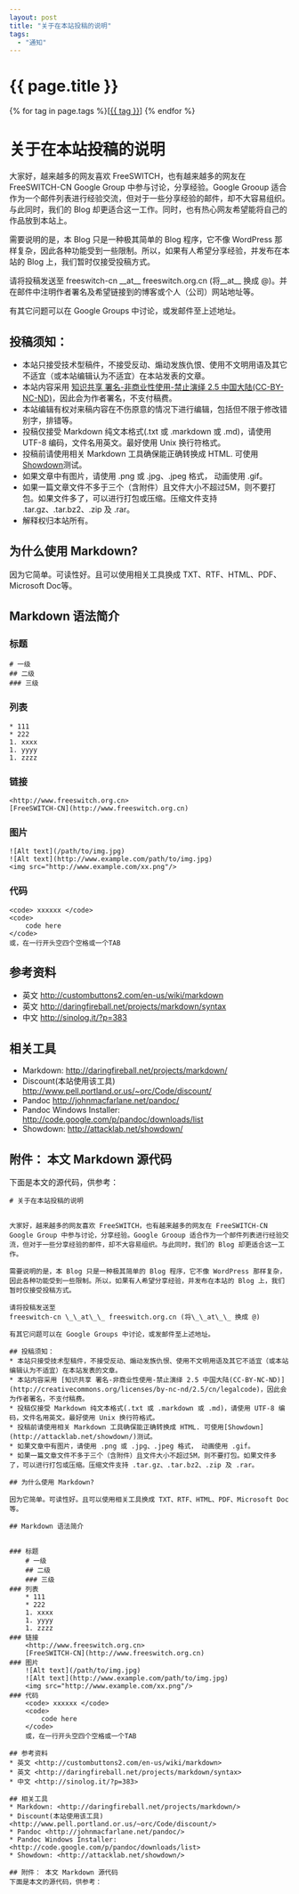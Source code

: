 ```yaml
---
layout: post
title: "关于在本站投稿的说明"
tags:
  - "通知"
---
```


# {{ page.title }}

<div class="tags">
{% for tag in page.tags %}[<a class="tag" href="/tags.html#{{ tag }}">{{ tag }}</a>] {% endfor %}
</div>


# 关于在本站投稿的说明


大家好，越来越多的网友喜欢 FreeSWITCH，也有越来越多的网友在 FreeSWITCH-CN Google Group 中参与讨论，分享经验。Google Grooup 适合作为一个邮件列表进行经验交流，但对于一些分享经验的邮件，却不大容易组织。与此同时，我们的 Blog 却更适合这一工作。同时，也有热心网友希望能将自己的作品放到本站上。

需要说明的是，本 Blog 只是一种极其简单的 Blog 程序，它不像 WordPress 那样复杂，因此各种功能受到一些限制。所以，如果有人希望分享经验，并发布在本站的 Blog 上，我们暂时仅接受投稿方式。

请将投稿发送至
freeswitch-cn \_\_at\_\_ freeswitch.org.cn (将\_\_at\_\_ 换成 @)。并在邮件中注明作者署名及希望链接到的博客或个人（公司）网站地址等。

有其它问题可以在 Google Groups 中讨论，或发邮件至上述地址。

## 投稿须知：

* 本站只接受技术型稿件，不接受反动、煽动发族仇恨、使用不文明用语及其它不适宜（或本站编辑认为不适宜）在本站发表的文章。
* 本站内容采用 [知识共享 署名-非商业性使用-禁止演绎 2.5 中国大陆(CC-BY-NC-ND)](http://creativecommons.org/licenses/by-nc-nd/2.5/cn/legalcode)，因此会为作者署名，不支付稿费。
* 本站编辑有权对来稿内容在不伤原意的情况下进行编辑，包括但不限于修改错别字，排错等。
* 投稿仅接受 Markdown 纯文本格式(.txt 或 .markdown 或 .md)，请使用 UTF-8 编码，文件名用英文。最好使用 Unix 换行符格式。
* 投稿前请使用相关 Markdown 工具确保能正确转换成 HTML. 可使用[Showdown](http://attacklab.net/showdown/)测试。
* 如果文章中有图片，请使用 .png 或 .jpg、.jpeg 格式， 动画使用 .gif。
* 如果一篇文章文件不多于三个（含附件）且文件大小不超过5M，则不要打包。如果文件多了，可以进行打包或压缩。压缩文件支持 .tar.gz、.tar.bz2、.zip 及 .rar。
* 解释权归本站所有。

## 为什么使用 Markdown?

因为它简单。可读性好。且可以使用相关工具换成 TXT、RTF、HTML、PDF、Microsoft Doc等。

## Markdown 语法简介


### 标题
	# 一级
	## 二级
	### 三级
### 列表
	* 111
	* 222
	1. xxxx
	1. yyyy
	1. zzzz
### 链接
	<http://www.freeswitch.org.cn>
	[FreeSWITCH-CN](http://www.freeswitch.org.cn)
### 图片
	![Alt text](/path/to/img.jpg)
	![Alt text](http://www.example.com/path/to/img.jpg)
	<img src="http://www.example.com/xx.png"/>
### 代码
	<code> xxxxxx </code>
	<code>
		code here
	</code>
	或，在一行开头空四个空格或一个TAB

## 参考资料
* 英文 <http://custombuttons2.com/en-us/wiki/markdown>
* 英文 <http://daringfireball.net/projects/markdown/syntax>
* 中文 <http://sinolog.it/?p=383>

## 相关工具
* Markdown: <http://daringfireball.net/projects/markdown/>
* Discount(本站使用该工具) <http://www.pell.portland.or.us/~orc/Code/discount/>
* Pandoc <http://johnmacfarlane.net/pandoc/>
* Pandoc Windows Installer: <http://code.google.com/p/pandoc/downloads/list>
* Showdown: <http://attacklab.net/showdown/>

## 附件： 本文 Markdown 源代码
下面是本文的源代码，供参考：


	# 关于在本站投稿的说明


	大家好，越来越多的网友喜欢 FreeSWITCH，也有越来越多的网友在 FreeSWITCH-CN Google Group 中参与讨论，分享经验。Google Grooup 适合作为一个邮件列表进行经验交流，但对于一些分享经验的邮件，却不大容易组织。与此同时，我们的 Blog 却更适合这一工作。

	需要说明的是，本 Blog 只是一种极其简单的 Blog 程序，它不像 WordPress 那样复杂，因此各种功能受到一些限制。所以，如果有人希望分享经验，并发布在本站的 Blog 上，我们暂时仅接受投稿方式。

	请将投稿发送至
	freeswitch-cn \_\_at\_\_ freeswitch.org.cn (将\_\_at\_\_ 换成 @)

	有其它问题可以在 Google Groups 中讨论，或发邮件至上述地址。

	## 投稿须知：
	* 本站只接受技术型稿件，不接受反动、煽动发族仇恨、使用不文明用语及其它不适宜（或本站编辑认为不适宜）在本站发表的文章。
	* 本站内容采用 [知识共享 署名-非商业性使用-禁止演绎 2.5 中国大陆(CC-BY-NC-ND)](http://creativecommons.org/licenses/by-nc-nd/2.5/cn/legalcode)，因此会为作者署名，不支付稿费。
	* 投稿仅接受 Markdown 纯文本格式(.txt 或 .markdown 或 .md)，请使用 UTF-8 编码，文件名用英文。最好使用 Unix 换行符格式。
	* 投稿前请使用相关 Markdown 工具确保能正确转换成 HTML. 可使用[Showdown](http://attacklab.net/showdown/)测试。
	* 如果文章中有图片，请使用 .png 或 .jpg、.jpeg 格式， 动画使用 .gif。
	* 如果一篇文章文件不多于三个（含附件）且文件大小不超过5M，则不要打包。如果文件多了，可以进行打包或压缩。压缩文件支持 .tar.gz、.tar.bz2、.zip 及 .rar。

	## 为什么使用 Markdown?

	因为它简单。可读性好。且可以使用相关工具换成 TXT、RTF、HTML、PDF、Microsoft Doc等。

	## Markdown 语法简介


	### 标题
		# 一级
		## 二级
		### 三级
	### 列表
		* 111
		* 222
		1. xxxx
		1. yyyy
		1. zzzz
	### 链接
		<http://www.freeswitch.org.cn>
		[FreeSWITCH-CN](http://www.freeswitch.org.cn)
	### 图片
		![Alt text](/path/to/img.jpg)
		![Alt text](http://www.example.com/path/to/img.jpg)
		<img src="http://www.example.com/xx.png"/>
	### 代码
		<code> xxxxxx </code>
		<code>
			code here
		</code>
		或，在一行开头空四个空格或一个TAB

	## 参考资料
	* 英文 <http://custombuttons2.com/en-us/wiki/markdown>
	* 英文 <http://daringfireball.net/projects/markdown/syntax>
	* 中文 <http://sinolog.it/?p=383>

	## 相关工具
	* Markdown: <http://daringfireball.net/projects/markdown/>
	* Discount(本站使用该工具) <http://www.pell.portland.or.us/~orc/Code/discount/>
	* Pandoc <http://johnmacfarlane.net/pandoc/>
	* Pandoc Windows Installer: <http://code.google.com/p/pandoc/downloads/list>
	* Showdown: <http://attacklab.net/showdown/>

	## 附件： 本文 Markdown 源代码
	下面是本文的源代码，供参考：



